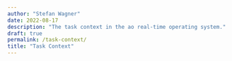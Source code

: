 ```yaml
---
author: "Stefan Wagner"
date: 2022-08-17
description: "The task context in the ao real-time operating system."
draft: true
permalink: /task-context/
title: "Task Context"
---
```

